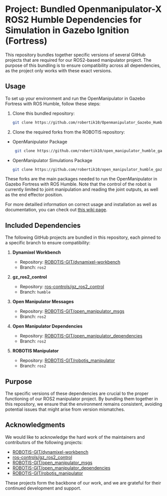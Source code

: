 # Project: Bundled Openmanipulator-X ROS2 Humble Dependencies for Simulation in Gazebo Ignition (Fortress)

This repository bundles together specific versions of several GitHub projects that are required for our ROS2-based manipulator project.
The purpose of this bundling is to ensure compatibility across all dependencies, as the project only works with these exact versions. 

## Usage

To set up your environment and run the OpenManipulator in Gazebo Fortress with ROS Humble, follow these steps:

1. Clone this bundled repository:
   ```bash
   git clone https://github.com/robertik10/Openmanipulator_Gazebo_Humble_Dependencies.git>
   ```

2. Clone the required forks from the ROBOTIS repository:
  - OpenManipulator Package
    ```bash
     git clone https://github.com/robertik10/open_manipulator_humble_gazebo_fortress.git
     ```

  - OpenManipulator Simulations Package
    ```bash
    git clone https://github.com/robertik10/open_manipulator_humble_gazebo_fortress_simulations.git
    ```

These forks are the main packages needed to run the OpenManipulator in Gazebo Fortress with ROS Humble.
Note that the control of the robot is currently limited to joint manipulation and reading the joint outputs, as well as the end effector position.

For more detailled information on correct usage and installation as well as documentation, you can check out [this wiki page](https://zircon-november-c5e.notion.site/OpenManipulator-X-Gazebo-ROS-2-5a1453a05e344a70801a072e3aa61015?pvs=4).

## Included Dependencies

The following GitHub projects are bundled in this repository, each pinned to a specific branch to ensure compatibility:

1. **Dynamixel Workbench**
   - Repository: [ROBOTIS-GIT/dynamixel-workbench](https://github.com/ROBOTIS-GIT/dynamixel-workbench)
   - Branch: `ros2`

2. **gz_ros2_control**
   - Repository: [ros-controls/gz_ros2_control](https://github.com/ros-controls/gz_ros2_control)
   - Branch: `humble`

3. **Open Manipulator Messages**
   - Repository: [ROBOTIS-GIT/open_manipulator_msgs](https://github.com/ROBOTIS-GIT/open_manipulator_msgs)
   - Branch: `ros2`

4. **Open Manipulator Dependencies**
   - Repository: [ROBOTIS-GIT/open_manipulator_dependencies](https://github.com/ROBOTIS-GIT/open_manipulator_dependencies)
   - Branch: `ros2`

5. **ROBOTIS Manipulator**
   - Repository: [ROBOTIS-GIT/robotis_manipulator](https://github.com/ROBOTIS-GIT/robotis_manipulator)
   - Branch: `ros2`

## Purpose

The specific versions of these dependencies are crucial to the proper functioning of our ROS2 manipulator project.
By bundling them together in this repository, we ensure that the environment remains consistent, avoiding potential issues that might arise from version mismatches.

## Acknowledgments

We would like to acknowledge the hard work of the maintainers and contributors of the following projects:

- [ROBOTIS-GIT/dynamixel-workbench](https://github.com/ROBOTIS-GIT/dynamixel-workbench)
- [ros-controls/gz_ros2_control](https://github.com/ros-controls/gz_ros2_control)
- [ROBOTIS-GIT/open_manipulator_msgs](https://github.com/ROBOTIS-GIT/open_manipulator_msgs)
- [ROBOTIS-GIT/open_manipulator_dependencies](https://github.com/ROBOTIS-GIT/open_manipulator_dependencies)
- [ROBOTIS-GIT/robotis_manipulator](https://github.com/ROBOTIS-GIT/robotis_manipulator)

These projects form the backbone of our work, and we are grateful for their continued development and support.
